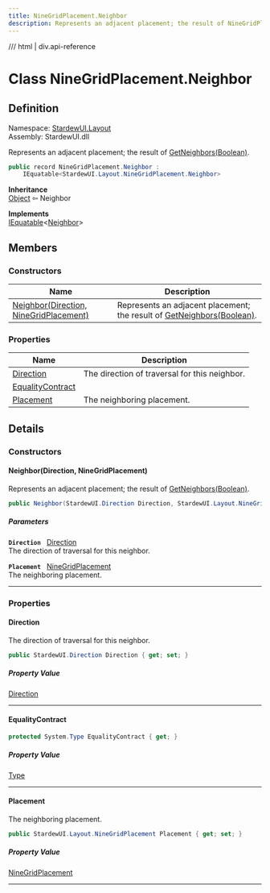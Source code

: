 ```yaml
---
title: NineGridPlacement.Neighbor
description: Represents an adjacent placement; the result of NineGridPlacement.GetNeighbors.
---
```


<link rel="stylesheet" href="/StardewUI/stylesheets/reference.css" />

/// html | div.api-reference

# Class NineGridPlacement.Neighbor

## Definition

<div class="api-definition" markdown>

Namespace: [StardewUI.Layout](index.md)  
Assembly: StardewUI.dll  

</div>

Represents an adjacent placement; the result of [GetNeighbors(Boolean)](ninegridplacement.md#getneighborsbool).

```cs
public record NineGridPlacement.Neighbor : 
    IEquatable<StardewUI.Layout.NineGridPlacement.Neighbor>
```

**Inheritance**  
[Object](https://learn.microsoft.com/en-us/dotnet/api/system.object) ⇦ Neighbor

**Implements**  
[IEquatable](https://learn.microsoft.com/en-us/dotnet/api/system.iequatable-1)<[Neighbor](ninegridplacement.neighbor.md)>

## Members

### Constructors

 | Name | Description |
| --- | --- |
| [Neighbor(Direction, NineGridPlacement)](#neighbordirection-ninegridplacement) | Represents an adjacent placement; the result of [GetNeighbors(Boolean)](ninegridplacement.md#getneighborsbool). | 

### Properties

 | Name | Description |
| --- | --- |
| [Direction](#direction) | The direction of traversal for this neighbor. | 
| [EqualityContract](#equalitycontract) |  | 
| [Placement](#placement) | The neighboring placement. | 

## Details

### Constructors

#### Neighbor(Direction, NineGridPlacement)

Represents an adjacent placement; the result of [GetNeighbors(Boolean)](ninegridplacement.md#getneighborsbool).

```cs
public Neighbor(StardewUI.Direction Direction, StardewUI.Layout.NineGridPlacement Placement);
```

##### Parameters

**`Direction`** &nbsp; [Direction](../direction.md)  
The direction of traversal for this neighbor.

**`Placement`** &nbsp; [NineGridPlacement](ninegridplacement.md)  
The neighboring placement.

-----

### Properties

#### Direction

The direction of traversal for this neighbor.

```cs
public StardewUI.Direction Direction { get; set; }
```

##### Property Value

[Direction](../direction.md)

-----

#### EqualityContract



```cs
protected System.Type EqualityContract { get; }
```

##### Property Value

[Type](https://learn.microsoft.com/en-us/dotnet/api/system.type)

-----

#### Placement

The neighboring placement.

```cs
public StardewUI.Layout.NineGridPlacement Placement { get; set; }
```

##### Property Value

[NineGridPlacement](ninegridplacement.md)

-----

